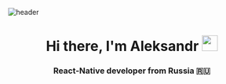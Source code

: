![header](https://capsule-render.vercel.app/api?type=waving&color=gradient&height=280&section=header&text=Hello%20World!&fontSize=75&animation=fadeIn&fontAlignY=30&desc=Welcome%20to%20my%20GitHub%20profile!%20Put%20stars,%20fork%20and%20contribute!&descAlignY=55&descAlign=50)

<h1 align="center">Hi there, I'm Aleksandr
<img src="https://github.com/blackcater/blackcater/raw/main/images/Hi.gif" height="32"/></h1>
<h3 align="center">React-Native developer from Russia 🇷🇺</h3>

<!--
**trusasha/trusasha** is a ✨ _special_ ✨ repository because its `README.md` (this file) appears on your GitHub profile.

<h3 align="left">My stack:</h3>


Here are some ideas to get you started:

- 🔭 I’m currently working on ...
- 🌱 I’m currently learning ...
- 👯 I’m looking to collaborate on ...
- 🤔 I’m looking for help with ...
- 💬 Ask me about ...
- 📫 How to reach me: ...
- 😄 Pronouns: ...
- ⚡ Fun fact: ...
-->
